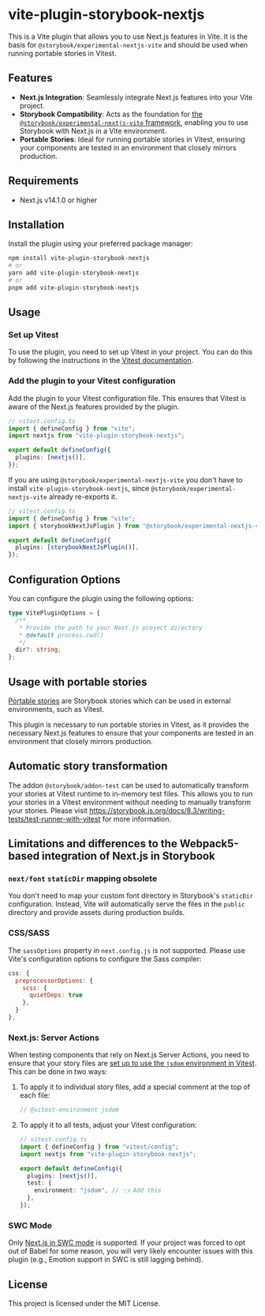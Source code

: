 # vite-plugin-storybook-nextjs

This is a Vite plugin that allows you to use Next.js features in Vite. It is the basis for `@storybook/experimental-nextjs-vite` and should be used when running portable stories in Vitest.

## Features

- **Next.js Integration**: Seamlessly integrate Next.js features into your Vite project.
- **Storybook Compatibility**: Acts as the foundation for [the `@storybook/experimental-nextjs-vite` framework](https://storybook.js.org/docs/get-started/frameworks/nextjs#with-vite), enabling you to use Storybook with Next.js in a Vite environment.
- **Portable Stories**: Ideal for running portable stories in Vitest, ensuring your components are tested in an environment that closely mirrors production.

## Requirements

- Next.js v14.1.0 or higher

## Installation

Install the plugin using your preferred package manager:

```sh
npm install vite-plugin-storybook-nextjs
# or
yarn add vite-plugin-storybook-nextjs
# or
pnpm add vite-plugin-storybook-nextjs
```

## Usage

### Set up Vitest

To use the plugin, you need to set up Vitest in your project. You can do this by following the instructions in the [Vitest documentation](https://vitest.dev/guide/).

### Add the plugin to your Vitest configuration

Add the plugin to your Vitest configuration file. This ensures that Vitest is aware of the Next.js features provided by the plugin.

```ts
// vitest.config.ts
import { defineConfig } from "vite";
import nextjs from "vite-plugin-storybook-nextjs";

export default defineConfig({
  plugins: [nextjs()],
});
```

If you are using `@storybook/experimental-nextjs-vite` you don't have to install `vite-plugin-storybook-nextjs`, since `@storybook/experimental-nextjs-vite` already re-exports it.

```ts
// vitest.config.ts
import { defineConfig } from "vite";
import { storybookNextJsPlugin } from "@storybook/experimental-nextjs-vite/vite-plugin";

export default defineConfig({
  plugins: [storybookNextJsPlugin()],
});
```

## Configuration Options

You can configure the plugin using the following options:

```ts
type VitePluginOptions = {
  /**
   * Provide the path to your Next.js project directory
   * @default process.cwd()
   */
  dir?: string;
};
```

## Usage with portable stories

[Portable stories](https://storybook.js.org/docs/api/portable-stories/portable-stories-vitest) are Storybook stories which can be used in external environments, such as Vitest.

This plugin is necessary to run portable stories in Vitest, as it provides the necessary Next.js features to ensure that your components are tested in an environment that closely mirrors production.

## Automatic story transformation

The addon `@storybook/addon-test` can be used to automatically transform your stories at Vitest runtime to in-memory test files. This allows you to run your stories in a Vitest environment without needing to manually transform your stories. Please visit https://storybook.js.org/docs/8.3/writing-tests/test-runner-with-vitest for more information.

## Limitations and differences to the Webpack5-based integration of Next.js in Storybook

### `next/font` `staticDir` mapping obsolete

You don't need to map your custom font directory in Storybook's `staticDir` configuration. Instead, Vite will automatically serve the files in the `public` directory and provide assets during production builds.

### CSS/SASS

The `sassOptions` property in `next.config.js` is not supported. Please use Vite's configuration options to configure the Sass compiler:

```js
css: {
  preprocessorOptions: {
    scss: {
      quietDeps: true
    },
  }
},
```

### Next.js: Server Actions

When testing components that rely on Next.js Server Actions, you need to ensure that your story files are [set up to use the `jsdom` environment in Vitest](https://vitest.dev/config/#environment). This can be done in two ways:

1. To apply it to individual story files, add a special comment at the top of each file:

   ```js
   // @vitest-environment jsdom
   ```

2. To apply it to all tests, adjust your Vitest configuration:

   ```ts
   // vitest.config.ts
   import { defineConfig } from "vitest/config";
   import nextjs from "vite-plugin-storybook-nextjs";

   export default defineConfig({
     plugins: [nextjs()],
     test: {
       environment: "jsdom", // 👈 Add this
     },
   });
   ```

### SWC Mode

Only [Next.js in SWC mode](https://nextjs.org/docs/architecture/nextjs-compiler) is supported. If your project was forced to opt out of Babel for some reason, you will very likely encounter issues with this plugin (e.g., Emotion support in SWC is still lagging behind).

## License

This project is licensed under the MIT License.

